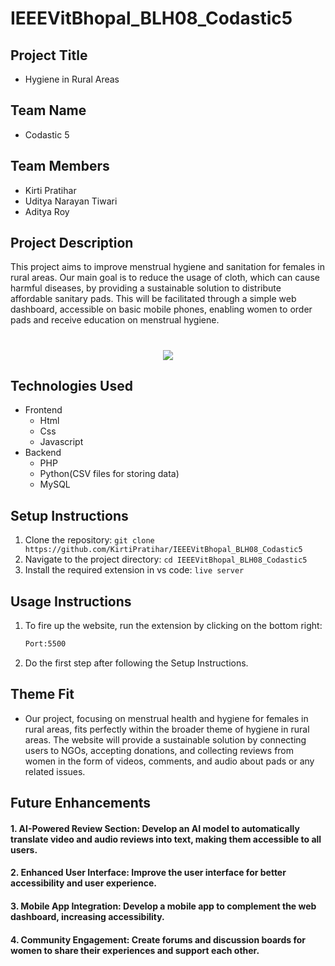 # IEEEVitBhopal_BLH08_Codastic5


## Project Title
- Hygiene in Rural Areas

## Team Name
- Codastic 5

## Team Members
- Kirti Pratihar
- Uditya Narayan Tiwari
- Aditya Roy

## Project Description
This project aims to improve menstrual hygiene and sanitation for females in rural areas. Our main goal is to reduce the usage of cloth, which can cause harmful diseases, by providing a sustainable solution to distribute affordable sanitary pads. This will be facilitated through a simple web dashboard, accessible on basic mobile phones, enabling women to order pads and receive education on menstrual hygiene.
<h1 align="center">
    <img src="https://github.com/AdityaRoy999/Readme-template-hackathon/blob/main/flowchart.png" />
</h1>

## Technologies Used
- Frontend
  - Html
  - Css
  - Javascript
- Backend
  - PHP
  - Python(CSV files for storing data)
  - MySQL

## Setup Instructions
1. Clone the repository: `git clone https://github.com/KirtiPratihar/IEEEVitBhopal_BLH08_Codastic5`
2. Navigate to the project directory: `cd IEEEVitBhopal_BLH08_Codastic5`
3. Install the required extension in vs code: `live server`

## Usage Instructions
1. To fire up the website, run the extension by clicking on the bottom right:
   ``` bash
   Port:5500 
2. Do the first step after following the Setup Instructions.


## Theme Fit
- Our project, focusing on menstrual health and hygiene for females in rural areas, fits perfectly within the broader theme of hygiene in rural areas. The website will provide a sustainable solution by connecting users to NGOs, accepting donations, and collecting reviews from women in the form of videos, comments, and audio about pads or any related issues.

## Future Enhancements
#### 1. AI-Powered Review Section: Develop an AI model to automatically translate video and audio reviews into text, making them accessible to all users.
#### 2. Enhanced User Interface: Improve the user interface for better accessibility and user experience.
#### 3. Mobile App Integration: Develop a mobile app to complement the web dashboard, increasing accessibility.
#### 4. Community Engagement: Create forums and discussion boards for women to share their experiences and support each other.

